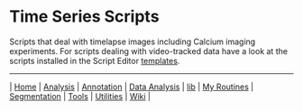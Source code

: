 # Time Series Scripts

Scripts that deal with timelapse images including Calcium imaging experiments. For scripts
dealing with video-tracked data have a look at the scripts installed in the Script Editor
[templates].

[templates]: https://github.com/tferr/Scripts/tree/master/BAR/src/main/resources/script_templates



------
| [Home] | [Analysis] | [Annotation] | [Data Analysis] | [lib] | [My Routines] | [Segmentation] | [Tools] | [Utilities] | [Wiki] |

[Home]: https://github.com/tferr/Scripts
[Analysis]: https://github.com/tferr/Scripts/tree/master/BAR/src/main/resources/scripts/BAR/Analysis
[Annotation]: https://github.com/tferr/Scripts/tree/master/BAR/src/main/resources/scripts/BAR/Annotation
[Data Analysis]: https://github.com/tferr/Scripts/tree/master/BAR/src/main/resources/scripts/BAR/Data_Analysis
[lib]: https://github.com/tferr/Scripts/tree/master//BAR/src/main/resources/scripts/BAR/lib
[My Routines]: https://github.com/tferr/Scripts/tree/master/BAR/src/main/resources/scripts/BAR/My_Routines
[Segmentation]: https://github.com/tferr/Scripts/tree/master/BAR/src/main/resources/scripts/BAR/Segmentation
[Tools]: https://github.com/tferr/Scripts/tree/master//BAR/src/main/resources/scripts/BAR/tools
[Utilities]: https://github.com/tferr/Scripts/tree/master//BAR/src/main/resources/scripts/BAR/Utilities
[Wiki]: https://imagej.net/BAR
